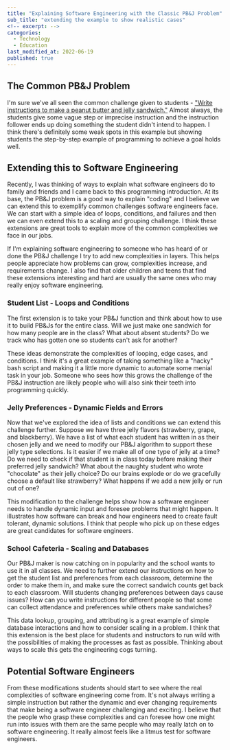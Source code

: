```yaml
---
title: "Explaining Software Engineering with the Classic PB&J Problem"
sub_title: "extending the example to show realistic cases"
<!-- excerpt: -->
categories:
  - Technology
  - Education
last_modified_at: 2022-06-19
published: true
---
```


## The Common PB&J Problem

I'm sure we've all seen the common challenge given to students - ["Write instructions to make a peanut butter and jelly sandwich."](https://www.youtube.com/watch?v=HXl5f2azATU) Almost always, the students give some vague step or imprecise instruction and the instruction follower ends up doing something the student didn't intend to happen. I think there's definitely some weak spots in this example but showing students the step-by-step example of programming to achieve a goal holds well.

## Extending this to Software Engineering

Recently, I was thinking of ways to explain what software engineers do to family and friends and I came back to this programming introduction. At its base, the PB&J problem is a good way to explain "coding" and I believe we can extend this to exemplify common challenges software engineers face. We can start with a simple idea of loops, conditions, and failures and then we can even extend this to a scaling and grouping challenge. I think these extensions are great tools to explain more of the common complexities we face in our jobs.

If I'm explaining software engineering to someone who has heard of or done the PB&J challenge I try to add new complexities in layers. This helps people appreciate how problems can grow, complexities increase, and requirements change. I also find that older children and teens that find these extensions interesting and hard are usually the same ones who may really enjoy software engineering. 

### Student List - Loops and Conditions

The first extension is to take your PB&J function and think about how to use it to build PB&Js for the entire class. Will we just make one sandwich for how many people are in the class? What about absent students? Do we track who has gotten one so students can't ask for another?

These ideas demonstrate the complexities of looping, edge cases, and conditions. I think it's a great example of taking something like a "hacky" bash script and making it a little more dynamic to automate some menial task in your job. Someone who sees how this grows the challenge of the PB&J instruction are likely people who will also sink their teeth into programming quickly.

### Jelly Preferences - Dynamic Fields and Errors

Now that we've explored the idea of lists and conditions we can extend this challenge further. Suppose we have three jelly flavors (strawberry, grape, and blackberry). We have a list of what each student has written in as their chosen jelly and we need to modify our PB&J algorithm to support these jelly type selections. Is it easier if we make all of one type of jelly at a time? Do we need to check if that student is in class today before making their preferred jelly sandwich? What about the naughty student who wrote "chocolate" as their jelly choice? Do our brains explode or do we gracefully choose a default like strawberry? What happens if we add a new jelly or run out of one?

This modification to the challenge helps show how a software engineer needs to handle dynamic input and foresee problems that might happen. It illustrates how software can break and how engineers need to create fault tolerant, dynamic solutions. I think that people who pick up on these edges are great candidates for software engineers.

### School Cafeteria - Scaling and Databases

Our PB&J maker is now catching on in popularity and the school wants to use it in all classes. We need to further extend our instructions on how to get the student list and preferences from each classroom, determine the order to make them in, and make sure the correct sandwich counts get back to each classroom. Will students changing preferences between days cause issues? How can you write instructions for different people so that some can collect attendance and preferences while others make sandwiches?

This data lookup, grouping, and attributing is a great example of simple database interactions and how to consider scaling in a problem. I think that this extension is the best place for students and instructors to run wild with the possibilities of making the processes as fast as possible. Thinking about ways to scale this gets the engineering cogs turning.

## Potential Software Engineers

From these modifications students should start to see where the real complexities of software engineering come from. It's not always writing a simple instruction but rather the dynamic and ever changing requirements that make being a software engineer challenging and exciting. I believe that the people who grasp these complexities and can foresee how one might run into issues with them are the same people who may really latch on to software engineering. It really almost feels like a litmus test for software engineers.
